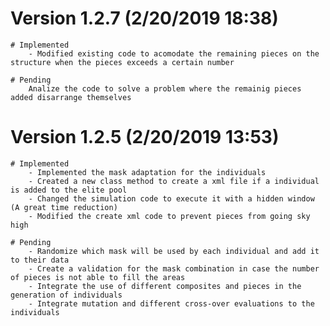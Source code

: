 # Version 1.2.7 (2/20/2019 18:38)
    # Implemented
        - Modified existing code to acomodate the remaining pieces on the structure when the pieces exceeds a certain number

    # Pending
        Analize the code to solve a problem where the remainig pieces added disarrange themselves

# Version 1.2.5 (2/20/2019 13:53)
    # Implemented
        - Implemented the mask adaptation for the individuals
        - Created a new class method to create a xml file if a individual is added to the elite pool
        - Changed the simulation code to execute it with a hidden window (A great time reduction)
        - Modified the create xml code to prevent pieces from going sky high

    # Pending
        - Randomize which mask will be used by each individual and add it to their data
        - Create a validation for the mask combination in case the number of pieces is not able to fill the areas
        - Integrate the use of different composites and pieces in the generation of individuals
        - Integrate mutation and different cross-over evaluations to the individuals